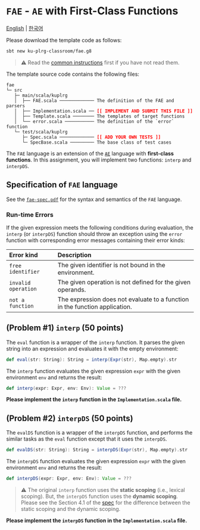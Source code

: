 # `FAE` - `AE` with First-Class Functions

[English](./README.md) | [한국어](./README.ko.md)

Please download the template code as follows:
```bash
sbt new ku-plrg-classroom/fae.g8
```

> :warning: Read the [common instructions](https://github.com/ku-plrg-classroom/docs/blob/main/README.md) first if you have not read them.

The template source code contains the following files:
<pre><code>fae
└─ src
   ├─ main/scala/kuplrg
   │  ├── FAE.scala ───────────── The definition of the FAE and parsers
   │  ├── Implementation.scala ── <b style='color:red;'>[[ IMPLEMENT AND SUBMIT THIS FILE ]]</b>
   │  ├── Template.scala ──────── The templates of target functions
   │  └── error.scala ─────────── The definition of the `error` function
   └─ test/scala/kuplrg
      ├─ Spec.scala ───────────── <b style='color:red;'>[[ ADD YOUR OWN TESTS ]]</b>
      └─ SpecBase.scala ───────── The base class of test cases</code></pre>

The `FAE` language is an extension of the [`AE`](../ae/README.md) language
with **first-class functions**. In this assignment, you will implement two
functions: `interp` and `interpDS`.

## Specification of `FAE` language

See the [`fae-spec.pdf`](./fae-spec.pdf) for the syntax and semantics of the
`FAE` language.

### Run-time Errors

If the given expression meets the following conditions during evaluation, the
`interp` (or `interpDS`) function should throw an exception using the `error`
function with corresponding error messages containing their error kinds:

| Error kind | Description |
|:-----------|:------------|
| `free identifier` | The given identifier is not bound in the environment. |
| `invalid operation` | The given operation is not defined for the given operands. |
| `not a function` | The expression does not evaluate to a function in the function application. |

## (Problem #1) `interp` (50 points)

The `eval` function is a wrapper of the `interp` function. It parses the given
string into an expression and evaluates it with the empty environment:

```scala
def eval(str: String): String = interp(Expr(str), Map.empty).str
```

The `interp` function evaluates the given expression `expr` with the given
environment `env` and returns the result:
```scala
def interp(expr: Expr, env: Env): Value = ???
```
**Please implement the `interp` function in the `Implementation.scala` file.**

## (Problem #2) `interpDS` (50 points)

The `evalDS` function is a wrapper of the `interpDS` function, and performs the
similar tasks as the `eval` function except that it uses the `interpDS`.
```scala
def evalDS(str: String): String = interpDS(Expr(str), Map.empty).str
```

The `interpDS` function evaluates the given expression `expr` with the given
environment `env` and returns the result:
```scala
def interpDS(expr: Expr, env: Env): Value = ???
```
> :warning: The original `interp` function uses the **static scoping** (i.e.,
> lexical scoping). But, the `interpDS` function uses the **dynamic scoping**.
> Please see the Section 4.1 of the [spec](./fae-spec.pdf) for the difference
> between the static scoping and the dynamic scoping.

**Please implement the `interpDS` function in the `Implementation.scala` file.**
